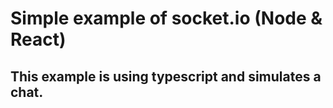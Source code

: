 # Simple example of socket.io (Node & React)

##   This example is using typescript and simulates a chat.